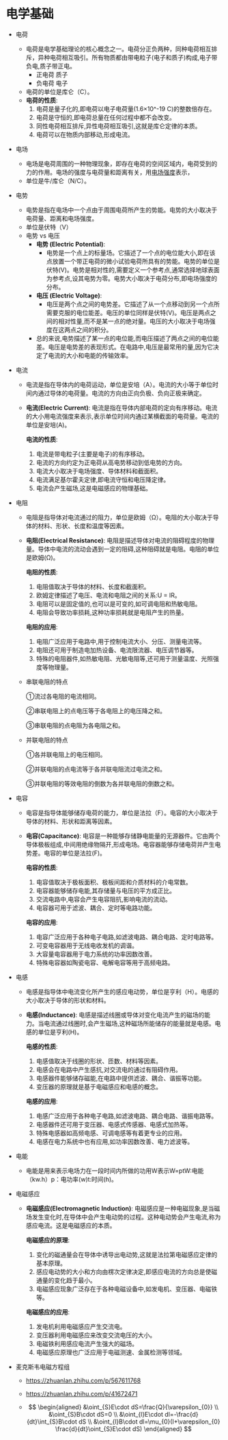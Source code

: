 # 电学基础

- 电荷
  - 电荷是电学基础理论的核心概念之一。电荷分正负两种，同种电荷相互排斥，异种电荷相互吸引。所有物质都由带电粒子(电子和质子)构成,电子带负电,质子带正电。
    - 正电荷 质子
    - 负电荷 电子
  - 电荷的单位是库仑（C）。
  - **电荷的性质**:
    1. 电荷是量子化的,即电荷以电子电荷量(1.6×10^-19 C)的整数倍存在。
    2. 电荷是守恒的,即电荷总量在任何过程中都不会改变。
    3. 同性电荷相互排斥,异性电荷相互吸引,这就是库仑定律的本质。
    4. 电荷可以在物质内部移动,形成电流。

- 电场

  - 电场是电荷周围的一种物理现象，即存在电荷的空间区域内，电荷受到的力的作用。电场的强度与电荷量和距离有关，用[电场强度](https://www.zhihu.com/search?q=电场强度&search_source=Entity&hybrid_search_source=Entity&hybrid_search_extra={"sourceType"%3A"answer"%2C"sourceId"%3A2937656429})表示，
  - 单位是牛/库仑（N/C）。

- 电势

  - 电势是指在电场中一个点由于周围电荷所产生的势能。电势的大小取决于电荷量、距离和电场强度。
  - 单位是伏特（V）
  - 电势 vs 电压
    - **电势 (Electric Potential)**:
      - 电势是一个点上的标量场。它描述了一个点的电位能大小,即在该点放置一个带正电荷的微小试验电荷所具有的势能。电势的单位是伏特(V)。电势是相对性的,需要定义一个参考点,通常选择地球表面为参考点,设其电势为零。电势大小取决于电荷分布,即电场强度的分布。
    - **电压 (Electric Voltage)**:
      - 电压是两个点之间的电势差。它描述了从一个点移动到另一个点所需要克服的电位能差。电压的单位同样是伏特(V)。电压是两点之间的相对性量,而不是某一点的绝对量。电压的大小取决于电场强度在这两点之间的积分。
    - 总的来说,电势描述了某一点的电位能,而电压描述了两点之间的电位能差。电压是电势差的表现形式。在电路中,电压是最常用的量,因为它决定了电流的大小和电能的传输效率。

- 电流

  - 电流是指在导体内的电荷运动，单位是安培（A）。电流的大小等于单位时间内通过导体的电荷量。电流的方向由正向负极、负向正极来确定。

  - **电流(Electric Current)**:
    电流是指在导体内部电荷的定向有序移动。电流的大小用电流强度来表示,表示单位时间内通过某横截面的电荷量。电流的单位是安培(A)。

    **电流的性质**:

    1. 电流是带电粒子(主要是电子)的有序移动。
    2. 电流的方向约定为正电荷从高电势移动到低电势的方向。
    3. 电流大小取决于电场强度、导体材料和截面积。
    4. 电流满足基尔霍夫定律,即电流守恒和电压降定律。
    5. 电流会产生磁场,这是电磁感应的物理基础。

- 电阻

  - 电阻是指导体对电流通过的阻力，单位是欧姆（Ω）。电阻的大小取决于导体的材料、形状、长度和温度等因素。

  - **电阻(Electrical Resistance)**:
    电阻是描述导体对电流的阻碍程度的物理量。导体中电流的流动会遇到一定的阻碍,这种阻碍就是电阻。电阻的单位是欧姆(Ω)。

    **电阻的性质**:

    1. 电阻值取决于导体的材料、长度和截面积。
    2. 欧姆定律描述了电压、电流和电阻之间的关系:U = IR。
    3. 电阻可以是固定值的,也可以是可变的,如可调电阻和热敏电阻。
    4. 电阻会导致功率损耗,这种功率损耗就是电阻产生的热量。

    **电阻的应用**:

    1. 电阻广泛应用于电路中,用于控制电流大小、分压、测量电流等。
    2. 电阻还可用于制造电加热设备、电流限流器、电压调节器等。
    3. 特殊的电阻器件,如热敏电阻、光敏电阻等,还可用于测量温度、光照强度等物理量。

  - 串联电阻的特点

    ①流过各电阻的电流相同。

    ②串联电阻上的点电压等于各电阻上的电压降之和。

    ③串联电阻的点电阻为各电阻之和。

  - 并联电阻的特点

    ①各并联电阻上的电压相同。

    ②并联电阻的点电流等于各并联电阻流过电流之和。

    ③并联电阻的等效电阻的倒数为各并联电阻的倒数之和。

- 电容

  - 电容是指导体能够储存电荷的能力，单位是法拉（F）。电容的大小取决于导体的材料、形状和距离等因素。

  - **电容(Capacitance)**:
    电容是一种能够存储静电能量的无源器件。它由两个导体极板组成,中间用绝缘物隔开,形成电场。电容器能够存储电荷并产生电势差。电容的单位是法拉(F)。

    **电容的性质**:

    1. 电容值取决于极板面积、极板间距和介质材料的介电常数。
    2. 电容器能够储存电能,其存储量与电压的平方成正比。
    3. 交流电路中,电容会产生电容阻抗,影响电流的流动。
    4. 电容器可用于滤波、耦合、定时等电路功能。

    **电容的应用**:

    1. 电容广泛应用于各种电子电路,如滤波电路、耦合电路、定时电路等。
    2. 可变电容器用于无线电收发机的调谐。
    3. 大容量电容器用于电力系统的功率因数改善。
    4. 特殊电容器如陶瓷电容、电解电容等用于高频电路。

- 电感

  - 电感是指导体中电流变化所产生的感应电动势，单位是亨利（H）。电感的大小取决于导体的形状和材料。

  - **电感(Inductance)**:
    电感是描述线圈或导体对变化电流产生的磁场的能力。当电流通过线圈时,会产生磁场,这种磁场所能储存的能量就是电感。电感的单位是亨利(H)。

    **电感的性质**:

    1. 电感值取决于线圈的形状、匝数、材料等因素。
    2. 电感会在电路中产生感抗,对交流电的通过有阻碍作用。
    3. 电感器件能够储存磁能,在电路中提供滤波、耦合、谐振等功能。
    4. 变压器的原理就是基于电磁感应和电感的概念。

    **电感的应用**:

    1. 电感广泛应用于各种电子电路,如滤波电路、耦合电路、谐振电路等。
    2. 电感器件还可用于变压器、电感式传感器、电感式加热等。
    3. 特殊电感器如高频电感、可调电感等有着更专业的应用。
    4. 电感在电力系统中也有应用,如功率因数改善、电力滤波等。

- 电能

  - 电能是用来表示电场力在一段时间内所做的功用W表示W=ptW:电能（kw.h）p：电功率(w)t:时间(h)。

- 电磁感应

  - **电磁感应(Electromagnetic Induction)**:
    电磁感应是一种电磁现象,是当磁场发生变化时,在导体中会产生电动势的过程。这种电动势会产生电流,称为感应电流。这是电磁感应的本质。

    **电磁感应的原理**:

    1. 变化的磁通量会在导体中诱导出电动势,这就是法拉第电磁感应定律的基本原理。
    2. 感应电动势的大小和方向由楞次定律决定,即感应电流的方向总是使磁通量的变化趋于最小。
    3. 电磁感应现象广泛存在于各种电磁设备中,如发电机、变压器、电磁铁等。

    **电磁感应的应用**:

    1. 发电机利用电磁感应产生交流电。
    2. 变压器利用电磁感应来改变交流电压的大小。
    3. 电磁铁利用感应电流产生强大的磁场。
    4. 电磁感应原理也广泛应用于电磁测速、金属检测等领域。

  





- 麦克斯韦电磁方程组

  - https://zhuanlan.zhihu.com/p/567611768

  - https://zhuanlan.zhihu.com/p/41672471

  - $$
    \begin{aligned}
    &\oint_{S}E\cdot dS=\frac{Q}{\varepsilon_{0}} \\
    &\oint_{S}B\cdot dS=0 \\
    &\oint_{l}E\cdot dl=-\frac{d}{dt}\int_{S}B\cdot dS \\
    &\oint_{l}B\cdot dl=\mu_{0}(I+\varepsilon_{0} \frac{d}{dt}\oint_{S}E\cdot dS)
    \end{aligned}
    $$

    

  